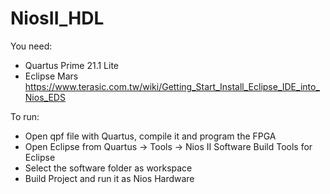 # NiosII_HDL

You need:

- Quartus Prime 21.1 Lite
- Eclipse Mars https://www.terasic.com.tw/wiki/Getting_Start_Install_Eclipse_IDE_into_Nios_EDS


To run:

- Open qpf file with Quartus, compile it and program the FPGA
- Open Eclipse from Quartus -> Tools -> Nios II Software Build Tools for Eclipse
- Select the software folder as workspace
- Build Project and run it as Nios Hardware